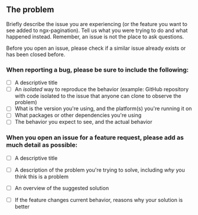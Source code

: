 ## The problem

Briefly describe the issue you are experiencing (or the feature you want to see added to ngx-pagination). Tell us what you were trying to do and what happened instead. Remember, an issue is not the place to ask questions.

Before you open an issue, please check if a similar issue already exists or has been closed before.

### When reporting a bug, please be sure to include the following:
- [ ] A descriptive title
- [ ] An *isolated* way to reproduce the behavior (example: GitHub repository with code isolated to the issue that anyone can clone to observe the problem)
- [ ] What is the version you're using, and the platform(s) you're running it on
- [ ] What packages or other dependencies you're using
- [ ] The behavior you expect to see, and the actual behavior

### When you open an issue for a feature request, please add as much detail as possible:
- [ ] A descriptive title
- [ ] A description of the problem you're trying to solve, including *why* you think this is a problem
- [ ] An overview of the suggested solution
- [ ] If the feature changes current behavior, reasons why your solution is better

